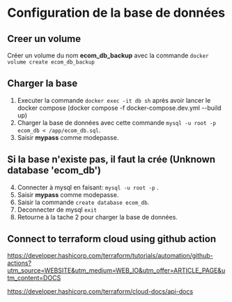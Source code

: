 
# Configuration de la base de données

## Creer un volume 
Créer un volume du nom **ecom_db_backup** avec la commande `docker volume create ecom_db_backup` 

## Charger la base 
1. Executer la commande `docker exec -it db sh` après avoir lancer le docker compose (docker compose -f docker-compose.dev.yml --build up)
2. Charger la base de données avec cette commande `mysql -u root -p ecom_db < /app/ecom_db.sql`. 
3. Saisir **mypass** comme modepasse.

## Si la base n'existe pas, il faut la crée (Unknown database 'ecom_db')
4. Connecter à mysql en faisant: `mysql -u root -p` . 
5. Saisir **mypass** comme modepasse.
6. Saisir la commande `create database ecom_db`.
7. Deconnecter de mysql `exit`
8. Retourne à la tache 2 pour charger la base de données.


## Connect to terraform cloud using github action
https://developer.hashicorp.com/terraform/tutorials/automation/github-actions?utm_source=WEBSITE&utm_medium=WEB_IO&utm_offer=ARTICLE_PAGE&utm_content=DOCS

https://developer.hashicorp.com/terraform/cloud-docs/api-docs